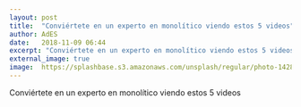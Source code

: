 ```yaml
---
layout: post
title:  "Conviértete en un experto en monolítico viendo estos 5 videos"
author: AdES
date:   2018-11-09 06:44
excerpt: "Conviértete en un experto en monolítico viendo estos 5 videos"
external_image: true
image:  https://splashbase.s3.amazonaws.com/unsplash/regular/photo-1428604422807-314cf752cbc9%3Fq%3D80%26fm%3Djpg%26w%3D1080%26fit%3Dmax%26s%3D671da82847b1266ef6aa6548365e5c8f
---
```

Conviértete en un experto en monolítico viendo estos 5 videos